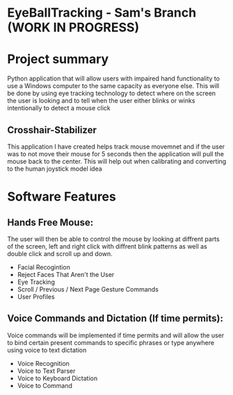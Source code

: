 # EyeBallTracking - Sam's Branch (WORK IN PROGRESS)

# Project summary
Python application that will allow users with impaired hand functionality to use a Windows computer to the same capacity as everyone else.
 This will be done by using eye tracking technology to detect where on the screen the user is looking and to tell when the user either 
 blinks or winks intentionally to detect a mouse click

## Crosshair-Stabilizer
This application I have created helps track mouse movemnet and if the user was to not move their mouse for 5 seconds then the application will pull the mouse back to the center.
 This will help out when calibrating and converting to the human joystick model idea

# Software Features

## Hands Free Mouse:
The user will then be able to control the mouse by looking at diffrent parts of the screen, left and right click with diffrent blink 
patterns as well as double click and scroll up and down.
- Facial Recogintion
- Reject Faces That Aren't the User
- Eye Tracking
- Scroll / Previous / Next Page Gesture Commands
- User Profiles

## Voice Commands and Dictation (If time permits):
Voice commands will be implemented if time permits and will allow the user to bind certain present commands to specific phrases or type anywhere using voice to text dictation
- Voice Recognition
- Voice to Text Parser
- Voice to Keyboard Dictation
- Voice to Command
